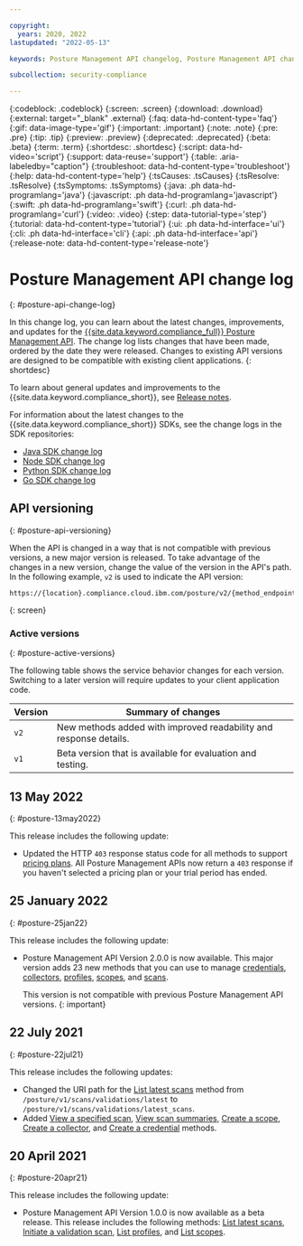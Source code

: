 ```yaml
---

copyright:
  years: 2020, 2022
lastupdated: "2022-05-13"

keywords: Posture Management API changelog, Posture Management API change log, change log for Posture Management API, updates to Security and Compliance Center Posture Management API

subcollection: security-compliance

---
```


{:codeblock: .codeblock}
{:screen: .screen}
{:download: .download}
{:external: target="_blank" .external}
{:faq: data-hd-content-type='faq'}
{:gif: data-image-type='gif'}
{:important: .important}
{:note: .note}
{:pre: .pre}
{:tip: .tip}
{:preview: .preview}
{:deprecated: .deprecated}
{:beta: .beta}
{:term: .term}
{:shortdesc: .shortdesc}
{:script: data-hd-video='script'}
{:support: data-reuse='support'}
{:table: .aria-labeledby="caption"}
{:troubleshoot: data-hd-content-type='troubleshoot'}
{:help: data-hd-content-type='help'}
{:tsCauses: .tsCauses}
{:tsResolve: .tsResolve}
{:tsSymptoms: .tsSymptoms}
{:java: .ph data-hd-programlang='java'}
{:javascript: .ph data-hd-programlang='javascript'}
{:swift: .ph data-hd-programlang='swift'}
{:curl: .ph data-hd-programlang='curl'}
{:video: .video}
{:step: data-tutorial-type='step'}
{:tutorial: data-hd-content-type='tutorial'}
{:ui: .ph data-hd-interface='ui'}
{:cli: .ph data-hd-interface='cli'}
{:api: .ph data-hd-interface='api'}
{:release-note: data-hd-content-type='release-note'}

# Posture Management API change log
{: #posture-api-change-log}

In this change log, you can learn about the latest changes, improvements, and updates for the [{{site.data.keyword.compliance_full}} Posture Management API](/apidocs/security-compliance/posture). The change log lists changes that have been made, ordered by the date they were released. Changes to existing API versions are designed to be compatible with existing client applications.
{: shortdesc}

To learn about general updates and improvements to the {{site.data.keyword.compliance_short}}, see [Release notes](/docs/security-compliance?topic=security-compliance-release-notes).

For information about the latest changes to the {{site.data.keyword.compliance_short}} SDKs, see the change logs in the SDK repositories:

- [Java SDK change log](https://github.com/IBM/scc-java-sdk/releases)
- [Node SDK change log](https://github.com/IBM/scc-node-sdk/releases)
- [Python SDK change log](https://github.com/IBM/scc-python-sdk/releases)
- [Go SDK change log](https://github.com/IBM/scc-go-sdk/releases)

## API versioning
{: #posture-api-versioning}

When the API is changed in a way that is not compatible with previous versions, a new major version is released. To take advantage of the changes in a new version, change the value of the version in the API's path. In the following example, `v2` is used to indicate the API version:

```
https://{location}.compliance.cloud.ibm.com/posture/v2/{method_endpoint}
```
{: screen}


### Active versions
{: #posture-active-versions}

The following table shows the service behavior changes for each version. Switching to a later version will require updates to your client application code.

| Version | Summary of changes |
|---------|--------------------|
| `v2`    | New methods added with improved readability and response details.|
| `v1`    | Beta version that is available for evaluation and testing.|

## 13 May 2022
{: #posture-13may2022}

This release includes the following update:

- Updated the HTTP `403` response status code for all methods to support [pricing plans](/docs/security-compliance?topic=security-compliance-scc-pricing). All Posture Management APIs now return a `403` response if you haven't selected a pricing plan or your trial period has ended.


## 25 January 2022
{: #posture-25jan22}

This release includes the following update:

- Posture Management API Version 2.0.0 is now available. This major version adds 23 new methods that you can use to manage [credentials](/apidocs/security-compliance/posture-v2.0#create-credential), [collectors](/apidocs/security-compliance/posture-v2.0#create-collector), [profiles](/apidocs/security-compliance/posture-v2.0#import-profiles), [scopes](/apidocs/security-compliance/posture-v2.0#create-scope), and [scans](/apidocs/security-compliance/posture-v2.0#list-latest-scans).

  This version is not compatible with previous Posture Management API versions.
  {: important}


## 22 July 2021
{: #posture-22jul21}

This release includes the following updates:

- Changed the URI path for the [List latest scans](/apidocs/security-compliance/posture-v1.0#list-latest-scans) method from `/posture/v1/scans/validations/latest` to `/posture/v1/scans/validations/latest_scans`.
- Added [View a specified scan](/apidocs/security-compliance/posture-v1.0#scans-summary), [View scan summaries](/apidocs/security-compliance/posture-v1.0#scan-summaries), [Create a scope](/apidocs/security-compliance/posture-v1.0#create-scope), [Create a collector](/apidocs/security-compliance/posture-v1.0#create-collector), and [Create a credential](/apidocs/security-compliance/posture-v1.0#create-credential) methods.


## 20 April 2021
{: #posture-20apr21}

This release includes the following update:

- Posture Management API Version 1.0.0 is now available as a beta release. This release includes the following methods: [List latest scans](/apidocs/security-compliance/posture-v1.0#list-latest-scans), [Initiate a validation scan](/apidocs/security-compliance/posture-v1.0#create-validation), [List profiles](/apidocs/security-compliance/posture-v1.0#list-profiles), and [List scopes](/apidocs/security-compliance/posture-v1.0#list-scopes).
